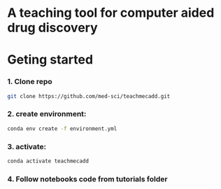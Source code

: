 # A teaching tool for computer aided drug discovery

# Geting started

### 1. Clone repo 

```sh
git clone https://github.com/med-sci/teachmecadd.git
```
### 2. create environment:

```sh
conda env create -f environment.yml
```
### 3. activate:

```sh
conda activate teachmecadd
```
### 4. Follow notebooks code from tutorials folder